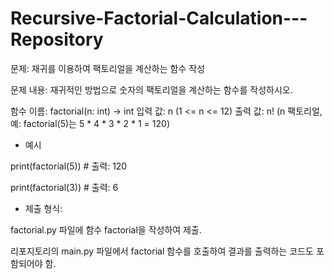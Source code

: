# Recursive-Factorial-Calculation---Repository

문제: 재귀를 이용하여 팩토리얼을 계산하는 함수 작성

문제 내용: 재귀적인 방법으로 숫자의 팩토리얼을 계산하는 함수를 작성하시오.

함수 이름: factorial(n: int) -> int
입력 값: n (1 <= n <= 12)
출력 값: n! (n 팩토리얼, 예: factorial(5)는 5 * 4 * 3 * 2 * 1 = 120)

- 예시

print(factorial(5))  # 출력: 120

print(factorial(3))  # 출력: 6

- 제출 형식:

factorial.py 파일에 함수 factorial을 작성하여 제출.

리포지토리의 main.py 파일에서 factorial 함수를 호출하여 결과를 출력하는 코드도 포함되어야 함.
